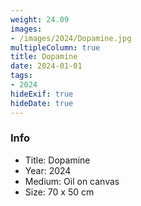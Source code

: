 ```yaml
---
weight: 24.09
images:
- /images/2024/Dopamine.jpg
multipleColumn: true
title: Dopamine
date: 2024-01-01
tags:
- 2024
hideExif: true
hideDate: true
---
```


### Info

- Title: Dopamine
- Year: 2024
- Medium: Oil on canvas
- Size: 70 x 50 cm
